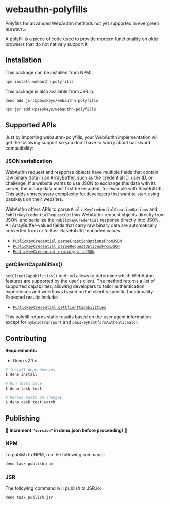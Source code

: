 # webauthn-polyfills

Polyfills for advanced WebAuthn methods not yet supported in evergreen browsers.

A polyfill is a piece of code used to provide modern functionality on older
browsers that do not natively support it.

## Installation

This package can be installed from NPM:

```
npm install webauthn-polyfills
```

This package is also available from JSR.io:

```
deno add jsr:@passkeys/webauthn-polyfills
```

```
npx jsr add @passkeys/webauthn-polyfills
```

## Supported APIs

Just by importing webauthn-polyfills, your WebAuthn implementation will get the
following support so you don't have to worry about backward compatibility:

### JSON serialization

WebAuthn request and response objects have multiple fields that contain raw
binary data in an ArrayBuffer, such as the credential ID, user ID, or challenge.
If a website wants to use JSON to exchange this data with its server, the binary
data must first be encoded, for example with Base64URL. This adds unnecessary
complexity for developers that want to start using passkeys on their websites.

WebAuthn offers APIs to parse `PublicKeyCredentialCreationOptions` and
`PublicKeyCredentialRequestOptions` WebAuthn request objects directly from JSON,
and serialize the `PublicKeyCredential` response directly into JSON. All
ArrayBuffer-valued fields that carry raw binary data are automatically converted
from or to their Base64URL-encoded values.

- [`PublicKeyCredential.parseCreationOptionsFromJSON`](https://developer.mozilla.org/docs/Web/API/PublicKeyCredential/parseCreationOptionsFromJSON_static)
- [`PublicKeyCredential.parseRequestOptionsFromJSON`](https://developer.mozilla.org/docs/Web/API/PublicKeyCredential/parseRequestOptionsFromJSON_static)
- [`PublicKeyCredential.prototype.toJSON`](https://developer.mozilla.org/docs/Web/API/PublicKeyCredential/toJSON)

### getClientCapabilities()

`getClientCapabilities()` method allows to determine which WebAuthn features are
supported by the user's client. The method returns a list of supported
capabilities, allowing developers to tailor authentication experiences and
workflows based on the client's specific functionality. Expected results include:

- [`PublicKeyCredential.getClientCapabilities`](https://www.corbado.com/blog/webauthn-client-capabilities)

This polyfill returns static results based on the user agent information except
for `hybridTransport` and `passkeyPlatformAuthenticaator`.

## Contributing

**Requirements:**

- Deno v2.1.x

```sh
# Install dependencies
$ deno install

# Run tests once
$ deno task test

# Re-run tests on changes
$ deno task test:watch
```

## Publishing

🚨 **Increment `"version"` in deno.json before proceeding!** 🚨

### NPM

To publish to NPM, run the following command:

```sh
deno task publish:npm
```

### JSR

The following command will publish to JSR.io:

```sh
deno task publish:jsr
```
